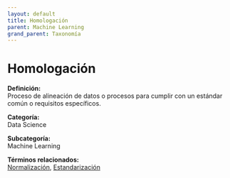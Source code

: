 ```yaml
---
layout: default
title: Homologación
parent: Machine Learning
grand_parent: Taxonomía
---
```


# Homologación

**Definición:**  
Proceso de alineación de datos o procesos para cumplir con un estándar común o requisitos específicos.

**Categoría:**  
Data Science

**Subcategoría:**  
Machine Learning

**Términos relacionados:**  
[Normalización](https://maleniski.github.io/diccionario-angl-tec-mx/docs/taxonomia/data-science/machine-learning/normalizacin.html), [Estandarización](https://maleniski.github.io/diccionario-angl-tec-mx/docs/taxonomia/data-science/machine-learning/estandarizacin.html)
